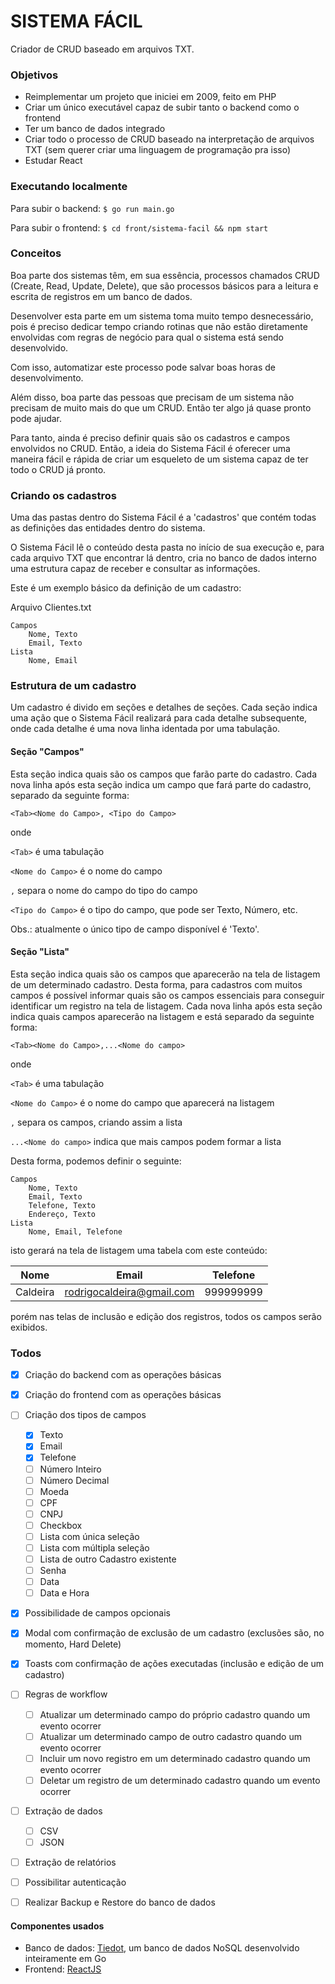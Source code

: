 # SISTEMA FÁCIL

Criador de CRUD baseado em arquivos TXT.

### Objetivos
- Reimplementar um projeto que iniciei em 2009, feito em PHP
- Criar um único executável capaz de subir tanto o backend como o frontend
- Ter um banco de dados integrado
- Criar todo o processo de CRUD baseado na interpretação de arquivos TXT (sem querer criar uma linguagem de programação pra isso)
- Estudar React

### Executando localmente
Para subir o backend:
```$ go run main.go```

Para subir o frontend:
```$ cd front/sistema-facil && npm start```

### Conceitos
Boa parte dos sistemas têm, em sua essência, processos chamados CRUD (Create, Read, Update, Delete), que são processos básicos para a leitura e escrita de registros em um banco de dados.

Desenvolver esta parte em um sistema toma muito tempo desnecessário, pois é preciso dedicar tempo criando rotinas que não estão diretamente envolvidas com regras de negócio para qual o sistema está sendo desenvolvido.

Com isso, automatizar este processo pode salvar boas horas de desenvolvimento.

Além disso, boa parte das pessoas que precisam de um sistema não precisam de muito mais do que um CRUD. Então ter algo já quase pronto pode ajudar.

Para tanto, ainda é preciso definir quais são os cadastros e campos envolvidos no CRUD. Então, a ideia do Sistema Fácil é oferecer uma maneira fácil e rápida de criar um esqueleto de um sistema capaz de ter todo o CRUD já pronto.

### Criando os cadastros
Uma das pastas dentro do Sistema Fácil é a 'cadastros' que contém todas as definições das entidades dentro do sistema.

O Sistema Fácil lê o conteúdo desta pasta no início de sua execução e, para cada arquivo TXT que encontrar lá dentro, cria no banco de dados interno uma estrutura capaz de receber e consultar as informações.

Este é um exemplo básico da definição de um cadastro:

Arquivo Clientes.txt

```
Campos
	Nome, Texto
	Email, Texto
Lista
	Nome, Email
```

### Estrutura de um cadastro
Um cadastro é divido em seções e detalhes de seções. Cada seção indica uma ação que o Sistema Fácil realizará para cada detalhe subsequente, onde cada detalhe é uma nova linha identada por uma tabulação.

#### Seção "Campos"
Esta seção indica quais são os campos que farão parte do cadastro. Cada nova linha após esta seção indica um campo que fará parte do cadastro, separado da seguinte forma:

```<Tab><Nome do Campo>, <Tipo do Campo>```

onde

`<Tab>` é uma tabulação

`<Nome do Campo>` é o nome do campo

`,` separa o nome do campo do tipo do campo

`<Tipo do Campo>` é o tipo do campo, que pode ser Texto, Número, etc.


Obs.: atualmente o único tipo de campo disponível é 'Texto'.

#### Seção "Lista"
Esta seção indica quais são os campos que aparecerão na tela de listagem de um determinado cadastro. Desta forma, para cadastros com muitos campos é possível informar quais são os campos essenciais para conseguir identificar um registro na tela de listagem. Cada nova linha após esta seção indica quais campos aparecerão na listagem e está separado da seguinte forma:

```<Tab><Nome do Campo>,...<Nome do campo>```

onde

`<Tab>` é uma tabulação

`<Nome do Campo>` é o nome do campo que aparecerá na listagem

`,` separa os campos, criando assim a lista

`...<Nome do campo>` indica que mais campos podem formar a lista

Desta forma, podemos definir o seguinte:

```
Campos
	Nome, Texto
	Email, Texto
	Telefone, Texto
	Endereço, Texto
Lista
	Nome, Email, Telefone
```

isto gerará na tela de listagem uma tabela com este conteúdo:

| Nome | Email | Telefone |
|------|-------|----------|
| Caldeira | rodrigocaldeira@gmail.com | 999999999 |

porém nas telas de inclusão e edição dos registros, todos os campos serão exibidos.

### Todos
- [x] Criação do backend com as operações básicas
- [x] Criação do frontend com as operações básicas
- [ ] Criação dos tipos de campos
  - [x] Texto
  - [x] Email
  - [x] Telefone
  - [ ] Número Inteiro
  - [ ] Número Decimal
  - [ ] Moeda
  - [ ] CPF
  - [ ] CNPJ
  - [ ] Checkbox
  - [ ] Lista com única seleção
  - [ ] Lista com múltipla seleção
  - [ ] Lista de outro Cadastro existente
  - [ ] Senha
  - [ ] Data
  - [ ] Data e Hora
- [x] Possibilidade de campos opcionais 
- [x] Modal com confirmação de exclusão de um cadastro (exclusões são, no momento, Hard Delete)
- [x] Toasts com confirmação de ações executadas (inclusão e edição de um cadastro)
- [ ] Regras de workflow
  - [ ] Atualizar um determinado campo do próprio cadastro quando um evento ocorrer
  - [ ] Atualizar um determinado campo de outro cadastro quando um evento ocorrer
  - [ ] Incluir um novo registro em um determinado cadastro quando um evento ocorrer
  - [ ] Deletar um registro de um determinado cadastro quando um evento ocorrer
- [ ] Extração de dados
  - [ ] CSV
  - [ ] JSON
- [ ] Extração de relatórios
- [ ] Possibilitar autenticação
- [ ] Realizar Backup e Restore do banco de dados


#### Componentes usados
- Banco de dados: [Tiedot](https://github.com/HouzuoGuo/tiedot), um banco de dados NoSQL desenvolvido inteiramente em Go
- Frontend: [ReactJS](https://pt-br.reactjs.org/)
